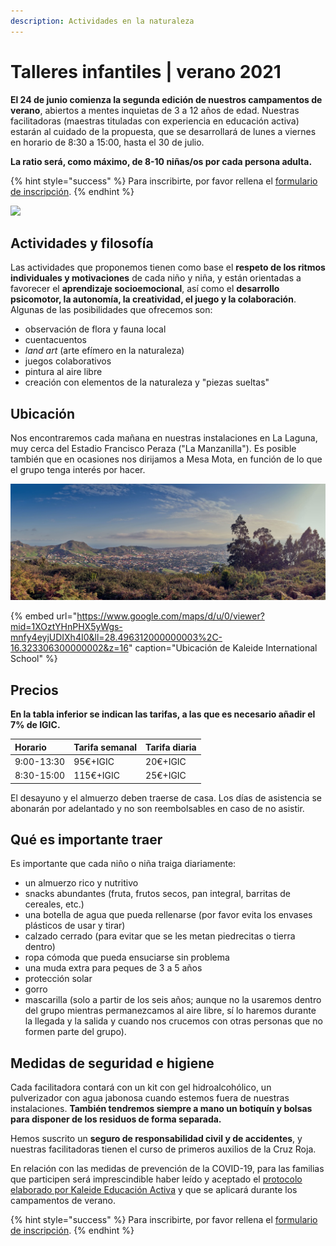 ```yaml
---
description: Actividades en la naturaleza
---
```


# Talleres infantiles \| verano 2021

**El 24 de junio comienza la segunda edición de nuestros campamentos de verano**, abiertos a mentes inquietas de 3 a 12 años de edad. Nuestras facilitadoras \(maestras tituladas con experiencia en educación activa\) estarán al cuidado de la propuesta, que se desarrollará de lunes a viernes en horario de 8:30 a 15:00, hasta el 30 de julio. 

**La ratio será, como máximo, de 8-10 niñas/os por cada persona adulta.**

{% hint style="success" %}
Para inscribirte, por favor rellena el [formulario de inscripción](https://docs.google.com/forms/d/e/1FAIpQLSc40F1ZH87-5l9027sS50HJMuBxqjVzsovuffph_dRGtfrN7A/viewform?usp=sf_link).
{% endhint %}

![](.gitbook/assets/pintura%20%281%29.jpg)

## Actividades y filosofía

Las actividades que proponemos tienen como base el **respeto de los ritmos individuales y motivaciones** de cada niño y niña, y están orientadas a favorecer el **aprendizaje socioemocional**, así como el **desarrollo psicomotor, la autonomía, la creatividad, el juego y la colaboración**. Algunas de las posibilidades que ofrecemos son:

* observación de flora y fauna local
* cuentacuentos
* _land art_ \(arte efímero en la naturaleza\)
* juegos colaborativos
* pintura al aire libre
* creación con elementos de la naturaleza y "piezas sueltas"

## Ubicación

Nos encontraremos cada mañana en nuestras instalaciones en La Laguna, muy cerca del Estadio Francisco Peraza \("La Manzanilla"\). Es posible también que en ocasiones nos dirijamos a Mesa Mota, en función de lo que el grupo tenga interés por hacer. 

![](.gitbook/assets/mesa-mota.jpg)

{% embed url="https://www.google.com/maps/d/u/0/viewer?mid=1XOztYHnPHX5yWgs-mnfy4eyjUDIXh4I0&ll=28.496312000000003%2C-16.323306300000002&z=16" caption="Ubicación de Kaleide International School" %}

## Precios

**En la tabla inferior se indican las tarifas, a las que es necesario añadir el 7% de IGIC.**

| Horario | Tarifa semanal | Tarifa diaria |
| :--- | :--- | :--- |
| 9:00-13:30 | 95€+IGIC | 20€+IGIC |
| 8:30-15:00 | 115€+IGIC | 25€+IGIC |

El desayuno y el almuerzo deben traerse de casa. Los días de asistencia se abonarán por adelantado y no son reembolsables en caso de no asistir.

## Qué es importante traer

Es importante que cada niño o niña traiga diariamente:

* un almuerzo rico y nutritivo 
* snacks abundantes \(fruta, frutos secos, pan integral, barritas de cereales, etc.\)
* una botella de agua que pueda rellenarse \(por favor evita los envases plásticos de usar y tirar\)
* calzado cerrado \(para evitar que se les metan piedrecitas o tierra dentro\)
* ropa cómoda que pueda ensuciarse sin problema
* una muda extra para peques de 3 a 5 años
* protección solar
* gorro
* mascarilla \(solo a partir de los seis años; aunque no la usaremos dentro del grupo mientras permanezcamos al aire libre, sí lo haremos durante la llegada y la salida y cuando nos crucemos con otras personas que no formen parte del grupo\).

## Medidas de seguridad e higiene

Cada facilitadora contará con un kit con gel hidroalcohólico, un pulverizador con agua jabonosa cuando estemos fuera de nuestras instalaciones. **También tendremos siempre a mano un botiquín y bolsas para disponer de los residuos de forma separada.**

Hemos suscrito un **seguro de responsabilidad civil y de accidentes**, y nuestras facilitadoras tienen el curso de primeros auxilios de la Cruz Roja. 

En relación con las medidas de prevención de la COVID-19, para las familias que participen será imprescindible haber leído y aceptado el [protocolo elaborado por Kaleide Educación Activa](protocolo-para-la-prevencion-de-la-covid-19.md) y que se aplicará durante los campamentos de verano.

{% hint style="success" %}
Para inscribirte, por favor rellena el [formulario de inscripción](https://docs.google.com/forms/d/e/1FAIpQLSc40F1ZH87-5l9027sS50HJMuBxqjVzsovuffph_dRGtfrN7A/viewform?usp=sf_link).
{% endhint %}



